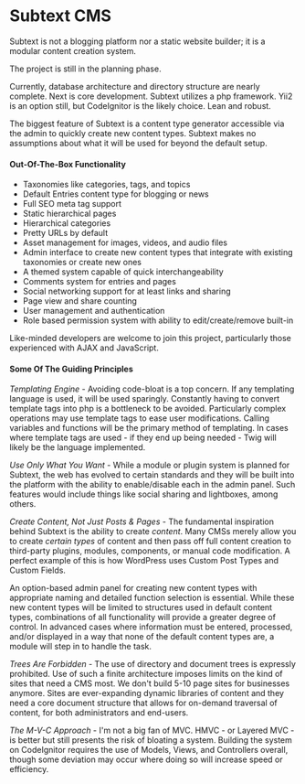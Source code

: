 # Subtext CMS
Subtext is not a blogging platform nor a static website builder; it is a modular content creation system.

The project is still in the planning phase.

Currently, database architecture and directory structure are nearly complete. Next is core development. Subtext utilizes a php framework. Yii2 is an option still, but CodeIgnitor is the likely choice. Lean and robust.

The biggest feature of Subtext is a content type generator accessible via the admin to quickly create new content types. Subtext makes no assumptions about what it will be used for beyond the default setup.

#### Out-Of-The-Box Functionality

- Taxonomies like categories, tags, and topics
- Default Entries content type for blogging or news
- Full SEO meta tag support
- Static hierarchical pages
- Hierarchical categories
- Pretty URLs by default
- Asset management for images, videos, and audio files
- Admin interface to create new content types that integrate with existing taxonomies or create new ones
- A themed system capable of quick interchangeability
- Comments system for entries and pages
- Social networking support for at least links and sharing
- Page view and share counting
- User management and authentication
- Role based permission system with ability to edit/create/remove built-in

Like-minded developers are welcome to join this project, particularly those experienced with AJAX and JavaScript.

#### Some Of The Guiding Principles

*Templating Engine* - Avoiding code-bloat is a top concern. If any templating language is used, it will be used sparingly. Constantly having to convert template tags into php is a bottleneck to be avoided. Particularly complex operations may use template tags to ease user modifications. Calling variables and functions will be the primary method of templating. In cases where template tags are used - if they end up being needed - Twig will likely be the language implemented.

*Use Only What You Want* - While a module or plugin system is planned for Subtext, the web has evolved to certain standards and they will be built into the platform with the ability to enable/disable each in the admin panel. Such features would include things like social sharing and lightboxes, among others.

*Create Content, Not Just Posts & Pages* - The fundamental inspiration behind Subtext is the ability to create _content_. Many CMSs merely allow you to create _certain types_ of content and then pass off full content creation to third-party plugins, modules, components, or manual code modification. A perfect example of this is how WordPress uses Custom Post Types and Custom Fields.

An option-based admin panel for creating new content types with appropriate naming and detailed function selection is essential. While these new content types will be limited to structures used in default content types, combinations of all functionality will provide a greater degree of control. In advanced cases where information must be entered, processed, and/or displayed in a way that none of the default content types are, a module will step in to handle the task.

*Trees Are Forbidden* - The use of directory and document trees is expressly prohibited. Use of such a finite architecture imposes limits on the kind of sites that need a CMS most. We don't build 5-10 page sites for businesses anymore. Sites are ever-expanding dynamic libraries of content and they need a core document structure that allows for on-demand traversal of content, for both administrators and end-users.

*The M-V-C Approach* - I'm not a big fan of MVC. HMVC - or Layered MVC - is better but still presents the risk of bloating a system. Building the system on CodeIgnitor requires the use of Models, Views, and Controllers overall, though some deviation may occur where doing so will increase speed or efficiency.

